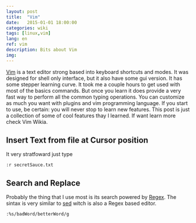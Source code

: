 ```yaml
---
layout: post
title:  "Vim"
date:   2015-01-01 18:00:00
categories: wiki
tags: [linux,vim]
lang: en
ref: vim
description: Bits about Vim
img:
---
```


[Vim](vim) is a text editor strong based into keyboard shortcuts and modes. It was designed for shell only interface, but it also have some gui version. It has some stepper learning curve. It took me a couple hours to get used with most of the basics commands. But once you learn it does provide a very fast way to perform all the common typing operations. You can customize as much you want with plugins and vim programming language. If you start to use, be certain: you will never stop to learn new features. This post is just a collection of some of cool features thay I learned. If want learn more check Vim Wikia.

## Insert Text from file at Cursor position

It very stratfoward just type

```
:r secretSauce.txt
```

## Search and Replace

Probably the thing that I use most is its search powered by [Regex](regex). The sintax is very similar to [sed](sed) witch is also a Regex based editor.

```
:%s/badWord/betterWord/g
```

